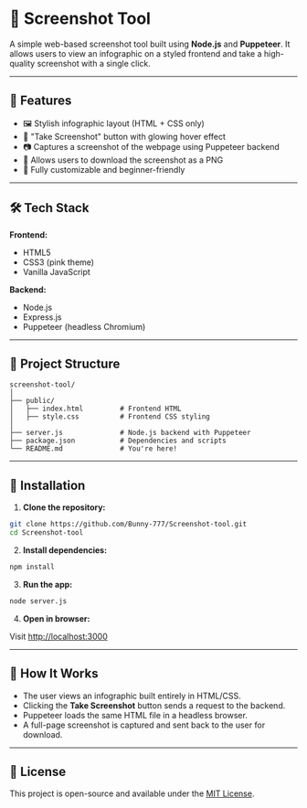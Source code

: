 # 📸 Screenshot Tool

A simple web-based screenshot tool built using **Node.js** and **Puppeteer**. It allows users to view an infographic on a styled frontend and take a high-quality screenshot with a single click.

---

## 🚀 Features

- 🖼️ Stylish infographic layout (HTML + CSS only)
- 🌟 "Take Screenshot" button with glowing hover effect
- 📷 Captures a screenshot of the webpage using Puppeteer backend
- 🧾 Allows users to download the screenshot as a PNG
- 🧠 Fully customizable and beginner-friendly

---

## 🛠️ Tech Stack

**Frontend:**
- HTML5
- CSS3 (pink theme)
- Vanilla JavaScript

**Backend:**
- Node.js
- Express.js
- Puppeteer (headless Chromium)

---

## 📂 Project Structure

```
screenshot-tool/
│
├── public/
│   ├── index.html         # Frontend HTML
│   ├── style.css          # Frontend CSS styling
│
├── server.js              # Node.js backend with Puppeteer
├── package.json           # Dependencies and scripts
└── README.md              # You're here!
```

---

## 🔧 Installation

1. **Clone the repository:**

```bash
git clone https://github.com/Bunny-777/Screenshot-tool.git
cd Screenshot-tool
```

2. **Install dependencies:**

```bash
npm install
```

3. **Run the app:**

```bash
node server.js
```

4. **Open in browser:**

Visit [http://localhost:3000](http://localhost:3000)

---

## 📸 How It Works

- The user views an infographic built entirely in HTML/CSS.
- Clicking the **Take Screenshot** button sends a request to the backend.
- Puppeteer loads the same HTML file in a headless browser.
- A full-page screenshot is captured and sent back to the user for download.


---

## 📃 License

This project is open-source and available under the [MIT License](LICENSE).
